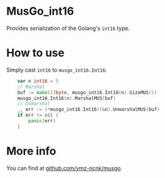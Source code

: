 # MusGo_int16
Provides serialization of the Golang's `int16` type.

# How to use
Simply cast `int16` to `musgo_int16.Int16`:
```go
	var n int16 = 5
	// Marshal
	buf := make([]byte, musgo_int16.Int16(n).SizeMUS())
	musgo_int16.Int16(n).MarshalMUS(buf)
	// Unmarshal
	_, err := (*musgo_int16.Int16)(&n).UnmarshalMUS(buf)
	if err != nil {
		panic(err)
	}
```

# More info
You can find at [github.com/ymz-ncnk/musgo](https://github.com/ymz-ncnk/musgo).

